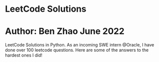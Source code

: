 # LeetCode Solutions
# Author: Ben Zhao June 2022 
LeetCode Solutions in Python. As an incoming SWE intern @Oracle, I have done over 100 leetcode questions. Here are some of the answers to the hardest ones I did!
